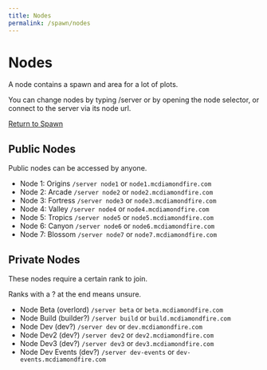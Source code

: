 ```yaml
---
title: Nodes
permalink: /spawn/nodes
---
```


# Nodes

A node contains a spawn and area for a lot of plots.

You can change nodes by typing /server or by opening the node selector, or connect to the server via its node url.


[Return to Spawn](/spawn)

## Public Nodes

Public nodes can be accessed by anyone.

* Node 1: Origins `/server node1` or `node1.mcdiamondfire.com`
* Node 2: Arcade `/server node2` or `node2.mcdiamondfire.com`
* Node 3: Fortress `/server node3` or `node3.mcdiamondfire.com`
* Node 4: Valley `/server node4` or `node4.mcdiamondfire.com`
* Node 5: Tropics `/server node5` or `node5.mcdiamondfire.com`
* Node 6: Canyon `/server node6` or `node6.mcdiamondfire.com`
* Node 7: Blossom `/server node7` or `node7.mcdiamondfire.com`

## Private Nodes

These nodes require a certain rank to join.

Ranks with a ? at the end means unsure.

* Node Beta (overlord) `/server beta` or `beta.mcdiamondfire.com`
* Node Build (builder?) `/server build` or `build.mcdiamondfire.com`
* Node Dev (dev?) `/server dev` or `dev.mcdiamondfire.com`
* Node Dev2 (dev?) `/server dev2` or `dev2.mcdiamondfire.com`
* Node Dev3 (dev?) `/server dev3` or `dev3.mcdiamondfire.com`
* Node Dev Events (dev?) `/server dev-events` or `dev-events.mcdiamondfire.com`
